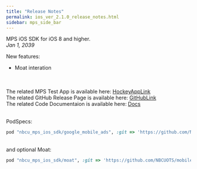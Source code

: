 ```yaml
---
title: "Release Notes"
permalink: ios_ver_2.1.0_release_notes.html
sidebar: mps_side_bar
---
```


MPS iOS SDK for iOS 8 and higher. <br/>
*Jan 1, 2039* <br/>

New features:
* Moat interation

<br/><br/>
The related MPS Test App is available here:
[HockeyAppLink](https://rink.hockeyapp.net/manage/apps/463225/app_versions/175)
<br/> The related GitHub Release Page is available here: [GitHubLink](https://github.com/NBCUOTS/mobile_mps_sdk_ios_examples/releases/tag/release-2.1.0)
<br/>
The related Code Documentaion is available here: [Docs](https://fit-aleks.github.io/documentation/docs/iOS/Ver.2.1.0/Documentation/index.html)

<br/>PodSpecs:
```ruby
pod "nbcu_mps_ios_sdk/google_mobile_ads", :git => 'https://github.com/NBCUOTS/mobile_mps_sdk_ios_examples.git', :tag => 'release-2.1.0'
```
<br/> and optional Moat:
```ruby
pod "nbcu_mps_ios_sdk/moat", :git => 'https://github.com/NBCUOTS/mobile_mps_sdk_ios_examples.git', :tag => 'release-2.1.0'
```